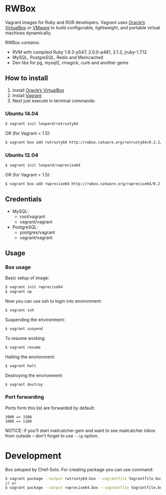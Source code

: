 # RWBox

Vagrant images for Ruby and ROR developers. Vagrant uses [Oracle’s VirtualBox](https://www.virtualbox.org/) or [VMware](http://www.vmware.com/) to build configurable, lightweight, and portable virtual machines dynamically.

RWBox contains:

* RVM with compiled Ruby 1.9.3-p547, 2.0.0-p481, 2.1.2, jruby-1.7.12
* MySQL, PostgreSQL, Redis and Memcached
* Dev libs for pg, mysql2, rmagick, curb and another gems

## How to install

1. Install [Oracle’s VirtualBox](https://www.virtualbox.org/)
2. Install [Vagrant](http://www.vagrantup.com/)
3. Next just execute in terminal commands:

### Ubuntu 14.04

```bash
$ vagrant init leopard/rwtrusty64
```

OR (for Vagrant < 1.5):

```bash
$ vagrant box add rwtrusty64 http://rwbox.catware.org/rwtrusty64/0.2.2/rwtrusty64.box
```

### Ubuntu 12.04

```bash
$ vagrant init leopard/rwprecise64
```

OR (for Vagrant < 1.5):

```bash
$ vagrant box add rwprecise64 http://rwbox.catware.org/rwprecise64/0.2.2/rwprecise64.box
```

## Credentials

* MySQL:
  * root/vagrant
  * vagrant/vagrant
* PostgreSQL:
  * postgres/vagrant
  * vagrant/vagrant

## Usage

### Box usage

Basic setup of image:

```bash
$ vagrant init rwprecise64
$ vagrant up
```
Now you can use ssh to login into environment:

```bash
$ vagrant ssh
```

Suspending the environment:

```bash
$ vagrant suspend
```

To resume working:

```bash
$ vagrant resume
```

Halting the environment:

```bash
$ vagrant halt
```

Destroying the environment:

```bash
$ vagrant destroy
```

### Port forwarding

Ports form this list are forwarded by default:

```
3000 => 3100
1080 => 1180
```

NOTICE: if you'll start mailcatcher gem and want to see mailcatcher inbox from outside – don't forget to use `--ip` option.

# Development

Box setuped by Chef-Solo. For creating package you can use command:

```bash
$ vagrant package --output rwtrusty64.box --vagrantfile Vagrantfile.box
// or
$ vagrant package --output rwprecise64.box --vagrantfile Vagrantfile.box
```